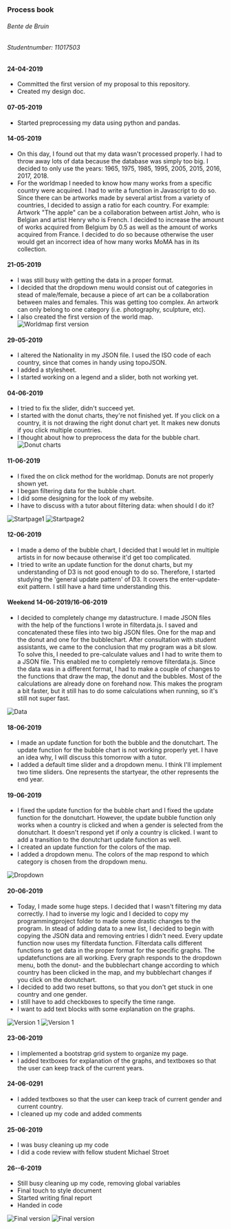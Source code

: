 ### **Process book**
###### Bente de Bruin
###### Studentnumber: 11017503

#### 24-04-2019
- Committed the first version of my proposal to this repository.
- Created my design doc.

#### 07-05-2019
- Started preprocessing my data using python and pandas.


#### 14-05-2019
- On this day, I found out that my data wasn't processed properly.
  I had to throw away lots of data because the database was simply too big.
  I decided to only use the years: 1965, 1975, 1985, 1995, 2005, 2015, 2016, 2017, 2018.
- For the worldmap I needed to know how many works from a specific country were acquired. I had to write a function in Javascript to do so.
  Since there can be artworks made by several artist from a variety of countries, I decided to assign a ratio for each country. 
  For example: Artwork "The apple" can be a collaboration between artist John, who is Belgian and artist Henry who is French. I decided to increase the amount of works acquired from Belgium by 0.5 as well as the amount of works acquired from France.
  I decided to do so because otherwise the user would get an incorrect idea of how many works MoMA has in its collection.

#### 21-05-2019
- I was still busy with getting the data in a proper format.
- I decided that the dropdown menu would consist out of categories in stead of male/female, because a piece of art can be a collaboration between males and females. This was getting too complex. An artwork can only belong to one category (i.e. photography, sculpture, etc).
- I also created the first version of the world map.
![Worldmap first version](https://github.com/bjente/programmingproject-/blob/master/doc/uitsnedeworldmap.jpg)

#### 29-05-2019
- I altered the Nationality in my JSON file. I used the ISO code of each country, since that comes in handy using topoJSON.
- I added a stylesheet.
- I started working on a legend and a slider, both not working yet.

#### 04-06-2019
- I tried to fix the slider, didn't succeed yet.
- I started with the donut charts, they're not finished yet. If you click on a country, it is not drawing the right donut chart yet. It makes new donuts if you click multiple countries.
- I thought about how to preprocess the data for the bubble chart.
![Donut charts](https://github.com/bjente/programmingproject-/blob/master/doc/uitsnededonuts.jpg)

#### 11-06-2019
- I fixed the on click method for the worldmap. Donuts are not properly shown yet.
- I began filtering data for the bubble chart.
- I did some designing for the look of my website.
- I have to discuss with a tutor about filtering data: when should I do it?

![Startpage1](https://github.com/bjente/programmingproject-/blob/master/doc/startpage_1.jpg)
![Startpage2](https://github.com/bjente/programmingproject-/blob/master/doc/startpage2.jpg)

#### 12-06-2019
- I made a demo of the bubble chart, I decided that I would let in multiple artists in for now because otherwise it'd get too complicated.
- I tried to write an update function for the donut charts, but my understanding of D3 is not good enough to do so. Therefore, I started studying the 'general update pattern' of D3. It covers the enter-update-exit pattern. I still have a hard time understanding this. 

#### Weekend 14-06-2019/16-06-2019
- I decided to completely change my datastructure. I made JSON files with the help of the functions I wrote in filterdata.js. I saved and concatenated these files into two big JSON files. One for the map and the donut and one for the bubblechart.  After consultation with student assistants, we came to the conclusion that my program was a bit slow. To solve this, I needed to pre-calculate values and I had to write them to a JSON file. This enabled me to completely remove filterdata.js. Since the data was in a different format, I had to make a couple of changes to the functions that draw the map, the donut and the bubbles. Most of the calculations are already done on forehand now. This makes the program a bit faster, but it still has to do some calculations when running, so it's still not super fast. 

![Data](https://github.com/bjente/programmingproject-/blob/master/doc/newdata.jpg)

#### 18-06-2019
- I made an update function for both the bubble and the donutchart. The update function for the bubble chart is not working properly yet. I have an idea why, I will discuss this tomorrow with a tutor.
- I added a default time slider and a dropdown menu. I think I'll implement two time sliders. One represents the startyear, the other represents the end year.

#### 19-06-2019
- I fixed the update function for the bubble chart and I fixed the update function for the donutchart. However, the update bubble function only works when a country is clicked and when a gender is selected from the donutchart. It doesn't respond yet if only a country is clicked. I want to add a transition to the donutchart update function as well.
- I created an update function for the colors of the map. 
- I added a dropdown menu. The colors of the map respond to which category is chosen from the dropdown menu. 

![Dropdown](https://github.com/bjente/programmingproject-/blob/master/doc/dropdown.jpg)

#### 20-06-2019
- Today, I made some huge steps. I decided that I wasn't filtering my data correctly. I had to inverse my logic and I decided to copy my programmingproject folder to made some drastic changes to the program. In stead of adding data to a new list, I decided to begin with copying the JSON data and removing entries I didn't need. Every update function now uses my filterdata function. Filterdata calls different functions to get data in the proper format for the specific graphs. The updatefunctions are all working. Every graph responds to the dropdown menu, both the donut- and the bubblechart change according to which country has been clicked in the map, and my bubblechart changes if you click on the donutchart. 
- I decided to add two reset buttons, so that you don't get stuck in one country and one gender. 
- I still have to add checkboxes to specify the time range. 
- I want to add text blocks with some explanation on the graphs.

![Version 1](https://github.com/bjente/programmingproject-/blob/master/doc/versie1.jpg)
![Version 1](https://github.com/bjente/programmingproject-/blob/master/doc/versie1_2.jpg)

#### 23-06-2019
- I implemented a bootstrap grid system to organize my page. 
- I added textboxes for explanation of the graphs, and textboxes so that the user can keep track of the current years.

#### 24-06-0291
- I added textboxes so that the user can keep track of current gender and current country.
- I cleaned up my code and added comments

#### 25-06-2019
- I was busy cleaning up my code
- I did a code review with fellow student Michael Stroet

#### 26--6-2019
- Still busy cleaning up my code, removing global variables
- Final touch to style document
- Started writing final report
- Handed in code

![Final version](https://github.com/bjente/programmingproject-/blob/master/doc/siteaf.jpg)
![Final version](https://github.com/bjente/programmingproject-/blob/master/doc/siteaf_2.jpg)
